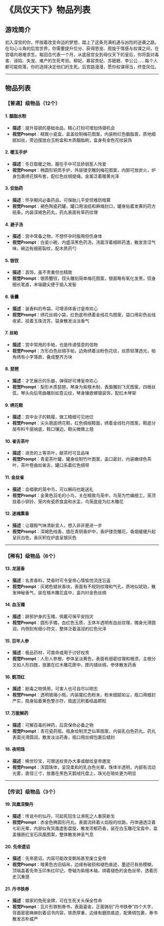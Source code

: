 # 《凤仪天下》物品列表

## 游戏简介

初入深宫的你，怀揣着改变命运的梦想，踏上了这条充满机遇与凶险的逆袭之路。在勾心斗角的后宫世界，你需要提升位分、获得恩宠、周旋于情感与权谋之间，在宫墙内艰难求生。每回合代表一个月，从底层宫女到母仪天下的皇后，你将面对毒害、诬陷、失宠、难产的生死考验。柳妃、慕容贵妃、苏嬷嬷、李公公……每个人都可能陨落，你的选择决定他们的生死。后宫路漫漫，愿你权谋得当，终登凤位。

---

## 物品列表

### 【普通】级物品（12个）

#### 1. 胭脂水粉
- **描述**：提升容貌的基础妆品，精心打扮可增加侍寝机会
- **视觉Prompt**：精致小瓷盒，盒盖绘制梅花图案，内装粉红色胭脂膏，质地细腻如丝，旁边摆放白玉粉盒和木质胭脂刷，盒身有金色花纹装饰

#### 2. 暖玉手炉
- **描述**：冬日取暖之物，握在手中可显娇弱惹人怜爱
- **视觉Prompt**：椭圆形铜质手炉，外层镂空雕刻梅花图案，内胆可放炭火，炉身包裹绣花锦布套，配红色丝绸提绳，金属泛着暖黄光泽

#### 3. 安胎药
- **描述**：怀孕期间必备药品，可保胎儿平安但难防暗算
- **视觉Prompt**：褐色陶瓷药罐，罐口用油纸和麻绳封口，罐身贴着发黄的药方纸条，内装深褐色药丸，药丸表面有草药纹理

#### 4. 避子汤
- **描述**：宫中常备之物，不想怀孕时服用但伤身体
- **视觉Prompt**：白瓷小碗，内盛深黑色药汤，汤面浮着细碎药渣，散发苦涩气味，碗边有细密裂纹，配木质药勺

#### 5. 银钗
- **描述**：首饰，虽不贵重但也精致
- **视觉Prompt**：银质簪钗，钗头雕刻简单梅花图案，银面略有氧化发黑，钗身细长笔直，末端磨尖便于插入发髻

#### 6. 香囊
- **描述**：装香料的布袋，可增添体香讨皇帝欢心
- **视觉Prompt**：绣花丝绸小袋，红色底布绣着金线花鸟图案，袋口用彩色丝线收紧，挂着玉珠流苏，袋身散发淡淡香气

#### 7. 丝帕
- **描述**：宫中常用的手帕，也是传递情意的信物
- **视觉Prompt**：方形白色丝绸手帕，边角绣着淡粉色花纹，丝质轻薄透光，帕角绣有小字落款，叠成整齐方块

#### 8. 琵琶
- **描述**：才艺展示的乐器，弹得好可博皇帝欢心
- **视觉Prompt**：梨形木质琵琶，琴身为紫檀木制，表面雕刻飞天图案，四根丝弦，琴头向后弯曲雕刻如意云纹，琴身镶嵌螺钿装饰，配红木琴架

#### 9. 绣花鞋
- **描述**：宫中女子的鞋履，做工精细可见地位
- **视觉Prompt**：尖头翘底绣花鞋，红色绸缎鞋面，绣着金线牡丹图案，鞋底分层布料千层纳底，鞋口镶边，鞋尖微微上翘

#### 10. 雀舌茶叶
- **描述**：进贡的上等茶叶，献茶时可显品味
- **视觉Prompt**：青瓷茶叶罐，罐身绘制竹叶图案，盖口密封，内装嫩绿色茶叶，茶叶卷曲如雀舌，罐口系着红色绸带

#### 11. 金丝雀
- **描述**：会唱歌的笼中鸟，可以解闷也能送礼
- **视觉Prompt**：金黄色羽毛的小鸟，关在精致鸟笼中，鸟笼为竹编细工，笼顶挂着小铜铃，笼内有瓷质食盒和水盂，鸟笼底座为红木雕花

#### 12. 迷魂熏香
- **描述**：让寝殿气味清新宜人，想入非非更进一步
- **视觉Prompt**：深褐色线香，插在青铜香炉中，香炉镂空雕花，香烟缓缓升起呈灰白色，香灰积在炉底呈银灰色

---

### 【稀有】级物品（6个）

#### 13. 龙涎香
- **描述**：名贵香料，焚香时可令皇帝心情愉悦流连忘返
- **视觉Prompt**：灰褐色蜡状香块，表面有不规则纹理和气孔，质地似琥珀，散发神秘香气，装在檀木雕花盒中，盒内衬金色丝绸

#### 14. 血玉镯
- **描述**：辟邪护身的玉镯，佩戴可保平安挡灾
- **视觉Prompt**：圆形手镯，血红色玉质，玉体半透明有血丝纹理，镯身光滑圆润，内侧刻有细小符文，整体泛着温润的红色光泽

#### 15. 百年人参
- **描述**：极品药材，可救命或用于讨好权贵
- **视觉Prompt**：人形人参根，参体呈淡黄色，表面有细密纹理和根须，主根分叉如人形四肢，放置在红木雕花匣中，匣内铺丝绸，参体散发药香

#### 16. 鹤顶红
- **描述**：剧毒之物慎用，可害人也可自尽以明志
- **视觉Prompt**：透明玻璃小瓶，内装猩红色粉末，粉末细腻如尘，瓶口用蜡封严实，瓶身贴着黄色警示符，瓶底沉积着结晶颗粒

#### 17. 万能解药
- **描述**：可解百毒的神药，后宫保命必备之物
- **视觉Prompt**：青花瓷药瓶，瓶身绘制灵芝仙草图案，内装乳白色药丸，药丸表面光滑圆润，散发淡淡药香，瓶口用丝绸包裹后蜡封

#### 18. 夜明珠
- **描述**：稀世珍宝，可赠送权贵办大事或献给皇帝邀宠
- **视觉Prompt**：浑圆珠体，呈现柔和的乳白色光晕，珠体半透明，内部有流动光雾，直径三寸，放置在黑色天鹅绒托盘上，珠光在暗处更为明显

---

### 【传说】级物品（3个）

#### 19. 凤凰涅槃丹
- **描述**：传说中的仙丹，可起死回生让濒死之人重获新生
- **视觉Prompt**：赤金色椭圆形丹丸，表面流转着火焰般的纹路，丹体通透泛着七彩光晕，内部似有凤凰虚影盘旋，散发浓郁药香，装在白玉雕花宝盒中，盒盖镶嵌红宝石凤凰图案，整体散发神圣气息

#### 20. 先帝遗诏
- **描述**：先帝密诏，内容可能改变朝局甚至废立皇帝
- **视觉Prompt**：暗黄色古旧绢帛，边缘有破损和褪色痕迹，墨迹已有些模糊，顶端盖着先帝玉印朱红印记，卷轴为紫檀木轴，绑着褪色的金色丝带，透着历史沉重感

#### 21. 丹书铁券
- **描述**：娘家的免死金牌，可在生死关头保全性命
- **视觉Prompt**：瓦片形铁制券书，表面鎏金，正面铸刻"丹书铁券"四个大字，背面密密麻麻刻着诏书内容，铁质厚重，边缘有磨损痕迹，配黄绸包裹，券书散发古朴威严

